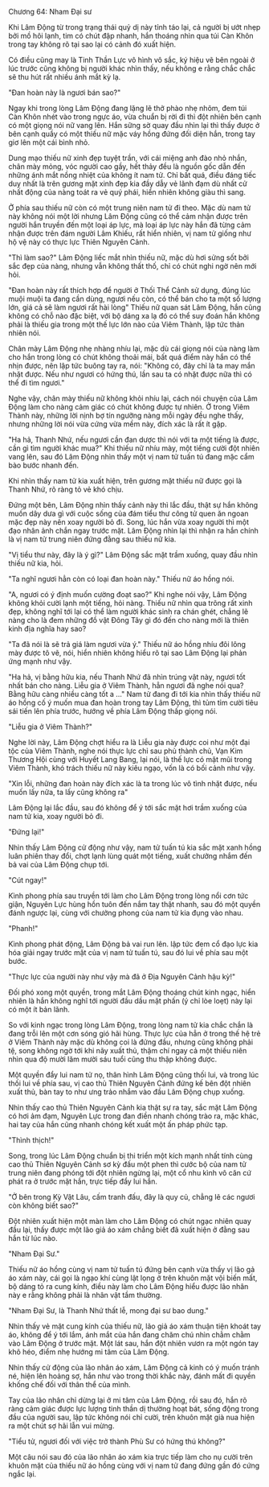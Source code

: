 




Chương 64: Nham Đại sư


Khi Lâm Động từ trong trạng thái quỷ dị này tỉnh táo lại, cả người bị ướt nhẹp bởi mồ hôi lạnh, tim có chút đập nhanh, hắn thoáng nhìn qua túi Càn Khôn trong tay không rõ tại sao lại có cảnh đó xuất hiện.

Có điều cũng may là Tinh Thần Lực vô hình vô sắc, ký hiệu vẽ bên ngoài ở lúc trước cũng không bị người khác nhìn thấy, nếu không e rằng chắc chắc sẽ thu hút rất nhiều ánh mắt kỳ lạ.

"Đan hoàn này là ngươi bán sao?"

Ngay khi trong lòng Lâm Động đang lặng lẽ thở phào nhẹ nhõm, đem túi Càn Khôn nhét vào trong ngực áo, vừa chuẩn bị rời đi thì đột nhiên bên cạnh có một giọng nói nữ vang lên. Hắn sững sờ quay đầu nhìn lại thì thấy được ở bên cạnh quầy có một thiếu nữ mặc váy hồng đứng đối diện hắn, trong tay giơ lên một cái bình nhỏ.

Dung mạo thiếu nữ xinh đẹp tuyệt trần, với cái miệng anh đào nhỏ nhắn, chân mày mỏng, vóc người cao gầy, hết thảy đều là nguồn gốc dẫn đến những ánh mắt nồng nhiệt của không ít nam tử. Chỉ bất quá, điều đáng tiếc duy nhất là trên gương mặt xinh đẹp kia đầy dẫy vẻ lãnh đạm dù nhất cử nhất động của nàng toát ra vẻ quý phái, hiển nhiên không giàu thì sang.

Ở phía sau thiếu nữ còn có một trung niên nam tử đi theo. Mặc dù nam tử này không nói một lời nhưng Lâm Động cũng có thể cảm nhận được trên người hắn truyền đến một loại áp lực, mà loại áp lực này hắn đã từng cảm nhận được trên đám người Lâm Khiếu, rất hiển nhiên, vị nam tử giống như hộ vệ này có thực lực Thiên Nguyên Cảnh.

"Thì làm sao?" Lâm Động liếc mắt nhìn thiếu nữ, mặc dù hơi sửng sốt bởi sắc đẹp của nàng, nhưng vẫn không thất thố, chỉ có chút nghi ngờ nên mới hỏi.

"Đan hoàn này rất thích hợp để người ở Thối Thể Cảnh sử dụng, đúng lúc muội muội ta đang cần dùng, ngươi nếu còn, có thể bán cho ta một số lượng lớn, giá cả sẽ làm ngươi rất hài lòng" Thiếu nữ quan sát Lâm Động, hắn cũng không có chỗ nào đặc biệt, với bộ dáng xa lạ đó có thể suy đoán hắn không phải là thiếu gia trong một thế lực lớn nào của Viêm Thành, lập tức thản nhiên nói.

Chân mày Lâm Động nhẹ nhàng nhíu lại, mặc dù cái giọng nói của nàng làm cho hắn trong lòng có chút không thoải mái, bất quá điểm này hắn có thể nhịn được, nên lập tức buông tay ra, nói: "Không có, đây chỉ là ta may mắn nhặt được. Nếu như ngươi có hứng thú, lần sau ta có nhặt được nữa thì có thể đi tìm ngươi."

Nghe vậy, chân mày thiếu nữ không khỏi nhíu lại, cách nói chuyện của Lâm Động làm cho nàng cảm giác có chút không được tự nhiên. Ở trong Viêm Thành này, những lời nịnh bợ tín ngưỡng nàng mỗi ngày đều nghe thấy, nhưng những lời nói vừa cứng vừa mềm này, đích xác là rất ít gặp.

"Ha hả, Thanh Nhứ, nếu ngươi cần đan dược thì nói với ta một tiếng là được, cần gì tìm người khác mua?" Khi thiếu nữ nhíu mày, một tiếng cười đột nhiên vang lên, sau đó Lâm Động nhìn thấy một vị nam tử tuấn tú đang mặc cẩm bào bước nhanh đến.

Khi nhìn thấy nam tử kia xuất hiện, trên gương mặt thiếu nữ được gọi là Thanh Nhứ, rõ ràng tỏ vẻ khó chịu.

Đứng một bên, Lâm Động nhìn thấy cảnh này thì lắc đầu, thật sự hắn không muốn dây dưa gì với cuộc sống của đám tiểu thư công tử quen ăn ngoan mặc đẹp này nên xoay người bỏ đi. Song, lúc hắn vừa xoay người thì một đạo nhân ảnh chắn ngay trước mặt. Lâm Động nhìn lại thì nhận ra hắn chính là vị nam tử trung niên đứng đằng sau thiếu nữ kia.

"Vị tiểu thư này, đây là ý gì?" Lâm Động sắc mặt trầm xuống, quay đầu nhìn thiếu nữ kia, hỏi.

"Ta nghĩ ngươi hẳn còn có loại đan hoàn này." Thiếu nữ áo hồng nói.

"A, ngươi có ý định muốn cường đoạt sao?" Khi nghe nói vậy, Lâm Động không khỏi cười lạnh một tiếng, hỏi nàng. Thiếu nữ nhìn qua trông rất xinh đẹp, không nghĩ tới lại có thể làm người khác sinh ra chán ghét, chẳng lẽ nàng cho là đem những đồ vật Đông Tây gì đó đến cho nàng mới là thiên kinh địa nghĩa hay sao?

"Ta đã nói là sẽ trả giá làm ngươi vừa ý." Thiếu nữ áo hồng nhíu đôi lông mày được tô vẽ, nói, hiển nhiên không hiểu rõ tại sao Lâm Động lại phản ứng mạnh như vậy.

"Ha hả, vị bằng hữu kia, nếu Thanh Nhứ đã nhìn trúng vật này, ngươi tốt nhất bán cho nàng. Liễu gia ở Viêm Thành, hẳn ngươi đã nghe nói qua? Bằng hữu càng nhiều càng tốt a …" Nam tử đang đi tới kia nhìn thấy thiếu nữ áo hồng cố ý muốn mua đan hoàn trong tay Lâm Động, thì tủm tỉm cười tiêu sái tiến lên phía trước, hướng về phía Lâm Động thấp giọng nói.

"Liễu gia ở Viêm Thành?"

Nghe lời này, Lâm Động chợt hiểu ra là Liễu gia này được coi như một đại tộc của Viêm Thành, nghe nói thực lực chỉ sau phủ thành chủ, Vạn Kim Thương Hội cùng với Huyết Lang Bang, lại nói, là thế lực có mặt mũi trong Viêm Thành, khó trách thiếu nữ này kiêu ngạo, vốn là có bối cảnh như vậy.

"Xin lỗi, những đan hoàn này đích xác là ta trong lúc vô tình nhặt được, nếu muốn lấy nữa, ta lấy cũng không ra"

Lâm Động lại lắc đầu, sau đó không để ý tới sắc mặt hơi trầm xuống của nam tử kia, xoay người bỏ đi.

"Đứng lại!"

Nhìn thấy Lâm Động cử động như vậy, nam tử tuấn tú kia sắc mặt xanh hồng luân phiên thay đổi, chợt lạnh lùng quát một tiếng, xuất chưởng nhắm đến bả vai của Lâm Động chụp tới.

"Cút ngay!"

Kình phong phía sau truyền tới làm cho Lâm Động trong lòng nổi cơn tức giận, Nguyên Lực hùng hồn tuôn đến nắm tay thật nhanh, sau đó một quyền đánh ngược lại, cùng với chưởng phong của nam tử kia đụng vào nhau.

"Phanh!"

Kình phong phát động, Lâm Động bả vai run lên. lập tức đem cổ đạo lực kia hóa giải ngay trước mặt của vị nam tử tuấn tú, sau đó lui về phía sau một bước.

"Thực lực của người này như vậy mà đã ở Địa Nguyên Cảnh hậu kỳ!"

Đối phó xong một quyền, trong mắt Lâm Động thoáng chút kinh ngạc, hiển nhiên là hắn không nghĩ tới người đầu dầu mặt phấn (ý chỉ lòe loẹt) này lại có một ít bản lãnh.

So với kinh ngạc trong lòng Lâm Động, trong lòng nam tử kia chắc chắn là đang trỗi lên một cơn sóng gió hãi hùng. Thực lực của hẳn ở trong thế hệ trẻ ở Viêm Thành này mặc dù không coi là đứng đầu, nhưng cũng không phải tệ, song không ngờ tới khi nãy xuất thủ, thậm chí ngay cả một thiếu niên nhìn qua độ mười lăm mười sáu tuổi cũng thu thập không được.

Một quyền đẩy lui nam tử nọ, thân hình Lâm Động cũng thối lui, và trong lúc thối lui về phía sau, vị cao thủ Thiên Nguyên Cảnh đứng kế bên đột nhiên xuất thủ, bàn tay to như ưng trảo nhắm vào đầu Lâm Động chụp xuống.

Nhìn thấy cao thủ Thiên Nguyên Cảnh kia thật sự ra tay, sắc mặt Lâm Động có hơi ảm đạm, Nguyên Lực trong đan điền nhanh chóng trào ra, mặc khác, hai tay của hắn cũng nhanh chóng kết xuất một ấn pháp phức tạp.

"Thình thịch!"

Song, trong lúc Lâm Động chuẩn bị thi triển một kích mạnh nhất tính cùng cao thủ Thiên Nguyên Cảnh sơ kỳ đấu một phen thì cước bộ của nam tử trung niên đang phóng tới đột nhiên ngừng lại, một cổ nhu kình vô căn cứ phát ra ở trước mặt hắn, trực tiếp đẩy lui hắn.

"Ở bên trong Kỳ Vật Lâu, cấm tranh đấu, đây là quy củ, chẳng lẽ các ngươi còn không biết sao?"

Đột nhiên xuất hiện một màn làm cho Lâm Động có chút ngạc nhiên quay đầu lại, thấy được một lão giả áo xám chẳng biết đã xuất hiện ở đằng sau hắn từ lúc nào.

"Nham Đại Sư."

Thiếu nữ áo hồng cùng vị nam tử tuấn tú đứng bên cạnh vừa thấy vị lão gả áo xám này, cái gọi là ngạo khí cùng lật lọng ở trên khuôn mặt vội biến mất, bộ dáng tỏ ra cung kính, điều này làm cho Lâm Động hiểu được lão nhân này e rằng không phải là nhân vật tầm thường.

"Nham Đại Sư, là Thanh Nhứ thất lễ, mong đại sư bao dung."

Nhìn thấy vẻ mặt cung kính của thiếu nữ, lão giả áo xám thuận tiện khoát tay áo, không để ý tới lắm, ánh mắt của hắn đang chăm chú nhìn chằm chằm vào Lâm Động ở trước mặt. Một lát sau, hắn đột nhiên vươn ra một ngón tay khô héo, điểm nhẹ hướng mi tâm của Lâm Động.

Nhìn thấy cử động của lão nhân áo xám, Lâm Động cả kinh có ý muốn tránh né, hiện lên hoảng sợ, hắn như vào trong thời khắc này, đánh mất đi quyền khống chế đối với thân thể của mình.

Tay của lão nhân chỉ dừng lại ở mi tâm của Lâm Động, rồi sau đó, hắn rõ ràng cảm giác được lực lượng tinh thần dị thường hoạt bát, sống động trong đầu của người sau, lập tức không nói chỉ cười, trên khuôn mặt già nua hiện ra một chút sợ hãi lẫn vui mừng.

"Tiểu tử, ngươi đối với việc trở thành Phù Sư có hứng thú không?"

Một câu nói sau đó của lão nhân áo xám kia trực tiếp làm cho nụ cười trên khuôn mặt của thiếu nữ áo hồng cùng với vị nam tử đang đứng gần đó cứng ngắc lại.




